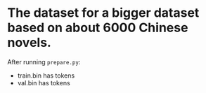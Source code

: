 
# The dataset for a bigger dataset based on about 6000 Chinese novels. 


After running `prepare.py`:

- train.bin has   tokens
- val.bin has     tokens
